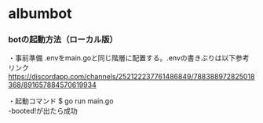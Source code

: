 # albumbot

### botの起動方法（ローカル版）
・事前準備
.envをmain.goと同じ階層に配置する。.envの書きぶりは以下参考リンク
https://discordapp.com/channels/252122237761486849/788388972825018368/891657884570619934

・起動コマンド
$ go run main.go  
-booted!が出たら成功

